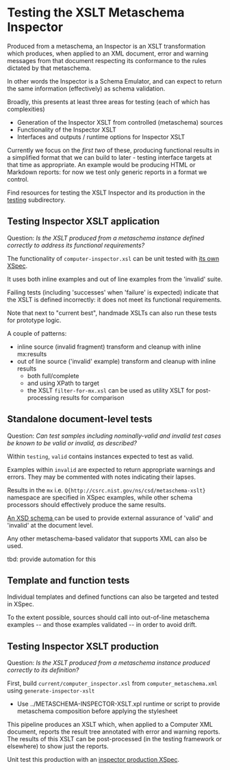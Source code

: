 # Testing the XSLT Metaschema Inspector

Produced from a metaschema, an Inspector is an XSLT transformation which produces, when applied to an XML document, error and warning messages from that document respecting its conformance to the rules dictated by that metaschema.

In other words the Inspector is a Schema Emulator, and can expect to return the same information (effectively) as schema validation.

Broadly, this presents at least three areas for testing (each of which has complexities)
- Generation of the Inspector XSLT from controlled (metaschema) sources
- Functionality of the Inspector XSLT
- Interfaces and outputs / runtime options for Inspector XSLT

Currently we focus on the *first two* of these, producing functional results in a simplified format that we can build to later - testing interface targets at that time as appropriate. An example would be producing HTML or Markdown reports: for now we test only generic reports in a format we control.

Find resources for testing the XSLT Inspector and its production in the [testing](testing) subdirectory.

## Testing Inspector XSLT application

Question: *Is the XSLT produced from a metaschema instance defined correctly to address its functional requirements?*

The functionality of `computer-inspector.xsl` can be unit tested with [its own XSpec]().

It uses both inline examples and out of line examples from the 'invalid' suite.

Failing tests (including 'successes' when 'failure' is expected) indicate that the XSLT is defined incorrectly: it does not meet its functional requirements.

Note that next to "current best", handmade XSLTs can also run these tests for prototype logic.

A couple of patterns:

- inline source (invalid fragment) transform and cleanup with inline mx:results
- out of line source ('invalid' example) transform and cleanup with inline results
  - both full/complete
  - and using XPath to target
  - the XSLT `filter-for-mx.xsl` can be used as utility XSLT for post-processing results for comparison

## Standalone document-level tests

Question: *Can test samples including nominally-valid and invalid test cases be known to be valid or invalid, as described?*


Within `testing`, `valid` contains instances expected to test as valid.

Examples within `invalid` are expected to return appropriate warnings and errors. They may be commented with notes indicating their lapses.

Results in the `mx` i.e. `Q{http://csrc.nist.gov/ns/csd/metaschema-xslt}` namespace are specified in XSpec examples, while other schema processors should effectively produce the same results.


[An XSD schema ](testing/computer_metaschema-xmlschema.xsd) can be used to provide external assurance of 'valid' and 'invalid' at the document level.

Any other metaschema-based validator that supports XML can also be used.

tbd: provide automation for this

## Template and function tests

Individual templates and defined functions can also be targeted and tested in XSpec.

To the extent possible, sources should call into out-of-line metaschema examples -- and those examples validated -- in order to avoid drift.

## Testing Inspector XSLT production

Question: *Is the XSLT produced from a metaschema instance produced correctly to its definition?*

First, build `current/computer_inspector.xsl` from `computer_metaschema.xml` using `generate-inspector-xslt`
  - Use ../METASCHEMA-INSPECTOR-XSLT.xpl runtime or script to provide metaschema composition before applying the stylesheet

This pipeline produces an XSLT which, when applied to a Computer XML document, reports the result tree annotated with error and warning reports. The results of this XSLT can be post-processed (in the testing framework or elsewhere) to show just the reports.

Unit test this production with an [inspector production XSpec](testing/produce-inspector.xspec).
